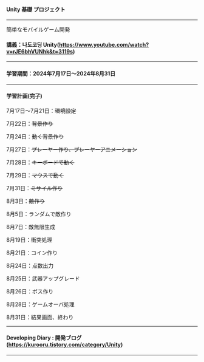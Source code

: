 #### Unity 基礎 プロジェクト

---

簡単なモバイルゲーム開発

#### 講義：나도코딩 Unity(https://www.youtube.com/watch?v=rJE6bhVUNhk&t=3119s)

---

#### 学習期間：2024年7月17日〜2024年8月31日

---

#### 学習計画(~~完了~~)

7月17日〜7月21日：~~環境設定~~

7月22日：~~背景作り~~

7月24日：~~動く背景作り~~

7月27日：~~プレーヤー作り、プレーヤーアニメーション~~

7月28日：~~キーボードで動く~~

7月29日：~~マウスで動く~~

7月31日：~~ミサイル作り~~

8月3日：~~敵作り~~

8月5日：ランダムで敵作り

8月7日：敵無限生成

8月19日：衝突処理

8月21日：コイン作り

8月24日：点数出力

8月25日：武器アップグレード

8月26日：ボス作り

8月28日：ゲームオーバ処理

8月31日：結果画面、終わり

---

#### Developing Diary : 開発ブログ(https://kurooru.tistory.com/category/Unity)

---